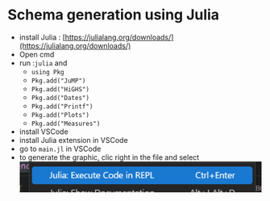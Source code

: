 # Schema generation using Julia
- install Julia : [https://julialang.org/downloads/](https://julialang.org/downloads/)
- Open cmd
- run :`julia` and
  - `using Pkg`
  - `Pkg.add("JuMP")`
  - `Pkg.add("HiGHS")`
  - `Pkg.add("Dates")`
  - `Pkg.add("Printf")`
  - `Pkg.add("Plots")`
  - `Pkg.add("Measures")`
- install VSCode
- install Julia extension in VSCode
- go to `main.jl` in VSCode
- to generate the graphic, clic right in the file and select ![alt text](image.png)